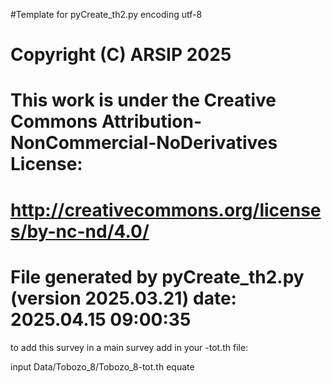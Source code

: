 #Template for pyCreate_th2.py
encoding utf-8

# Copyright (C) ARSIP 2025
# This work is under the Creative Commons Attribution-NonCommercial-NoDerivatives License:
# <http://creativecommons.org/licenses/by-nc-nd/4.0/>


# File generated by pyCreate_th2.py (version 2025.03.21) date: 2025.04.15 09:00:35

to add this survey in a main survey add in your -tot.th file: 

input Data/Tobozo_8/Tobozo_8-tot.th
equate
